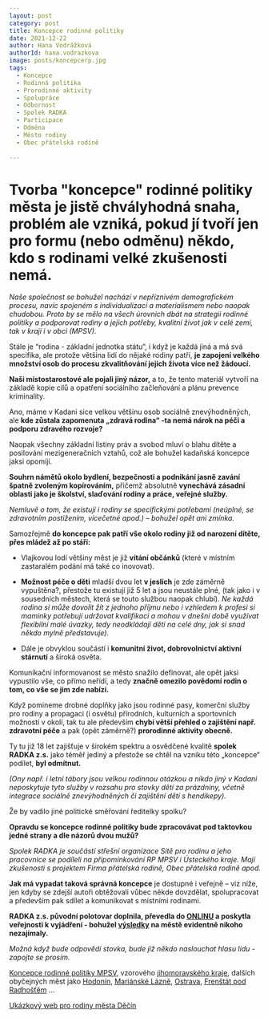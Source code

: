 ```yaml
---
layout: post
category: post
title: Koncepce rodinné politiky    
date: 2021-12-22
author: Hana Vodrážková
authorId: hana.vodrazkova
image: posts/koncepcerp.jpg
tags:
  - Koncepce 
  - Rodinná politika
  - Prorodinné aktivity
  - Spolupráce
  - Odbornost
  - Spolek RADKA
  - Participace
  - Odměna
  - Město rodiny
  - Obec přátelská rodině 
  
---
```


# Tvorba "koncepce" rodinné politiky města je jistě chvályhodná snaha, problém ale vzniká, pokud jí tvoří jen pro formu (nebo odměnu) někdo, kdo s rodinami velké zkušenosti nemá.

*Naše společnost se bohužel nachází v nepříznivém demografickém procesu, navíc spojeném s individualizací a materialismem nebo naopak chudobou. 
Proto by se mělo na všech úrovních dbát na strategii rodinné politiky a podporovat rodiny a jejich potřeby, kvalitní život jak v celé zemi, tak v kraji i v obci (MPSV).*

Stále je “rodina - základní jednotka státu“, i když je každá jiná a má svá specifika, ale protože většina lidí do nějaké rodiny patří, **je zapojení velkého množství osob 
do procesu zkvalitňování jejich života více než žádoucí.**

**Naši místostarostové ale pojali jiný názor,** a to, že tento materiál vytvoří na základě kopie cílů a opatření sociálního začleňování a plánu prevence kriminality.

Ano, máme v Kadani sice velkou většinu osob sociálně znevýhodněných, ale **kde zůstala zapomenuta „zdravá rodina“ -ta nemá nárok na péči a podporu zdravého rozvoje?** 

Naopak všechny základní listiny práv a svobod mluví o blahu dítěte a posilování mezigeneračních vztahů, což ale bohužel kadaňská koncepce jaksi opomíjí.

**Souhrn námětů okolo bydlení, bezpečnosti a podnikání jasně zavání špatně zvoleným kopírováním,** přičemž absolutně **vynechává zásadní oblasti jako je školství, slaďování rodiny a práce, veřejné služby.**

*Nemluvě o tom, že existují i rodiny se specifickými potřebami (neúplné, se zdravotním postižením, vícečetné apod.) – bohužel opět ani zmínka.*

Samozřejmě **do koncepce pak patří vše okolo rodiny již od narození dítěte, přes mládež až po stáří:** 
- Vlajkovou lodí většiny měst je již **vítání občánků** (které v místním zastaralém podání má také co inovovat). 

- **Možnost péče o děti** mladší dvou let **v jeslích** je zde záměrně vypuštěna?, přestože tu existují již 5 let a jsou neustále plné, (tak jako i v sousedních městech, která se touto službou naopak chlubí). 
*Ne každá rodina si může dovolit žít z jednoho příjmu nebo i vzhledem k profesi si maminky potřebují udržovat kvalifikaci a mohou v dnešní době využívat flexibilní malé úvazky, tedy neodkládají děti na celé dny, jak si snad někdo mylně představuje).* 

- Dále je obvyklou součástí i **komunitní život, dobrovolnictví aktivní stárnutí** a široká osvěta.

Komunikační informovanost se město snažilo definovat, ale opět jaksi vypustilo vše, co přímo neřídí, a tedy **značně omezilo povědomí rodin o tom, co vše se jim zde nabízí.**

Když pomineme drobné doplňky jako jsou rodinné pasy, komerční služby pro rodiny a propagaci (i osvětu) přírodních, kulturních a sportovních možností v okolí, tak tu ale především **chybí větší přehled o zajištění např. zdravotní péče** a pak (opět záměrně?) **prorodinné aktivity obecně.** 

Ty tu již 18 let zajišťuje v širokém spektru a osvědčené kvalitě **spolek RADKA z.s.** jako téměř jediný a přestože se chtěl na vzniku této „koncepce“ podílet, **byl odmítnut.**

*(Ony např. i letní tábory jsou velkou rodinnou otázkou a nikdo jiný v Kadani neposkytuje tyto služby v rozsahu pro stovky dětí za prázdniny, včetně integrace sociálně 
znevýhodněných či zajištění dětí s hendikepy).*

Že by vadilo jiné politické směřování ředitelky spolku?

**Opravdu se koncepce rodinné politiky bude zpracovávat pod taktovkou jedné strany a dle názorů dvou mužů?**

*Spolek RADKA je součástí střešní organizace Sítě pro rodinu a jeho pracovnice se podíleli na připomínkování RP MPSV i Ústeckého kraje. Mají zkušenosti s projektem Firma přátelská rodině, Obec přátelská rodině apod.*

**Jak má vypadat taková správná koncepce** je dostupné i veřejně – viz níže, jen kdyby se zdejší autoři obtěžovali vůbec někde dovzdělat, spolupracovat a především pak sdílet a komunikovat s místními rodinami.

**RADKA z.s. původní polotovar doplnila, převedla do [ONLINU](https://www.facebook.com/groups/759898087391253/permalink/4439203002794058/) a poskytla veřejnosti k vyjádření - bohužel [výsledky](https://drive.google.com/file/d/1yXNFMx6G9w3rgD0LPKB-Dl5yZYy9LHbs/view?usp=sharing) na městě evidentně nikoho nezajímaly.** 

*Možná když bude odpovědí stovka, bude již někdo naslouchat hlasu lidu - zapojte se prosím.*

[Koncepce rodinné politiky MPSV](https://www.mpsv.cz/documents/20142/225508/Koncepce_rodinne_politiky.pdf/5d1efd93-3932-e2df-2da3-da30d5fa8253), vzorového [jihomoravského kraje](https://www.rodinnapolitika.cz/koncepce-rodinne-politiky-na-urovni-obci), 
dalších obyčejných měst jako [Hodonín](https://www.rodinnapolitika.cz/webfiles/soubory/koncepce_rp_hodonin.pdf), [Mariánské Lázně](https://www.muml.cz/e_download.php?file=data/editor/860cs_1.pdf&original=Koncepce%20rodinn%C3%A9%20politiky%20m%C4%9Bsta%20Mari%C3%A1nsk%C3%A9%20L%C3%A1zn%C4%9B.pdf), [Ostrava](https://socialnizaclenovani.ostrava.cz/wp-content/uploads/2018/05/Koncepce-rodinn%C3%A9-politiky-SMO_k-p%C5%99ipom%C3%ADnk%C3%A1m_28_5_2018.pdf), [Frenštát pod Radhošťěm](https://mufrenstat.cz/assets/File.ashx?id_org=3471&id_dokumenty=215264) ...

[Ukázkový web pro rodiny města Děčín](https://rodina.mmdecin.cz/kompletni-katalog/14-volny-cas-a-sluzby)






